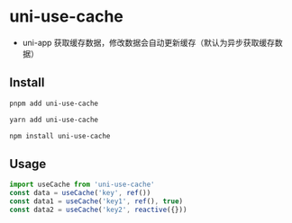 # uni-use-cache
- uni-app 获取缓存数据，修改数据会自动更新缓存（默认为异步获取缓存数据）


## Install 
```bash
pnpm add uni-use-cache
```
```bash
yarn add uni-use-cache
```
```bash
npm install uni-use-cache
```

## Usage
```typescript
import useCache from 'uni-use-cache'
const data = useCache('key', ref())
const data1 = useCache('key1', ref(), true)
const data2 = useCache('key2', reactive({}))
```